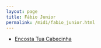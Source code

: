 ```yaml
---
layout: page
title: Fábio Junior
permalink: /midi/fabio_junior.html
---
```


* [Encosta Tua Cabecinha](https://124700.selcdn.ru/srv.victor3d.com.br/midi/cabecinha.mid)